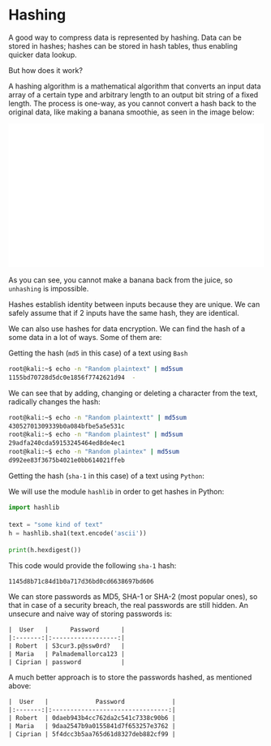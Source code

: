 # Hashing

A good way to compress data is represented by hashing.
Data can be stored in hashes; hashes can be stored in hash tables, thus enabling quicker data lookup.

But how does it work?

A hashing algorithm is a mathematical algorithm that converts an input data array of a certain type and arbitrary length to an output bit string of a fixed length.
The process is one-way, as you cannot convert a hash back to the original data, like making a banana smoothie, as seen in the image below:

![Blender Hashing](../media/blender_hashing.svg)

As you can see, you cannot make a banana back from the juice, so `unhashing` is impossible.

Hashes establish identity between inputs because they are unique.
We can safely assume that if 2 inputs have the same hash, they are identical.

We can also use hashes for data encryption.
We can find the hash of a some data in a lot of ways. Some of them are:

Getting the hash (`md5` in this case) of a text using `Bash`

```bash
root@kali:~$ echo -n "Random plaintext" | md5sum
1155bd70728d5dc0e1856f7742621d94  -
```

We can see that by adding, changing or deleting a character from the text, radically changes the hash:

```bash
root@kali:~$ echo -n "Random plaintextt" | md5sum
43052701309339b0a084bfbe5a5e531c
root@kali:~$ echo -n "Random plaintest" | md5sum
29adfa240cda59153245464ed8de4ec1
root@kali:~$ echo -n "Random plaintex" | md5sum
d992ee83f3675b4021e0bb614021ffeb
```

Getting the hash (`sha-1` in this case) of a text using `Python`:

We will use the module `hashlib` in order to get hashes in Python:

```py
import hashlib

text = "some kind of text"
h = hashlib.sha1(text.encode('ascii'))

print(h.hexdigest())
```

This code would provide the following `sha-1` hash:

```text
1145d8b71c84d1b0a717d36bd0cd6638697bd606
```

We can store passwords as MD5, SHA-1 or SHA-2 (most popular ones), so that in case of a security breach, the real passwords are still hidden.
An unsecure and naive way of storing passwords is:

```text
|  User   |      Password      |
|:-------:|:------------------:|
| Robert  | S3cur3.p@ssw0rd?   |
| Maria   | Palmademallorca123 |
| Ciprian | password           |
```

A much better approach is to store the passwords hashed, as mentioned above:

```text
|  User   |             Password             |
|:-------:|:--------------------------------:|
| Robert  | 0daeb943b4cc762da2c541c7338c90b6 |
| Maria   | 9daa2547b9a0155841d7f653257e3762 |
| Ciprian | 5f4dcc3b5aa765d61d8327deb882cf99 |
```
